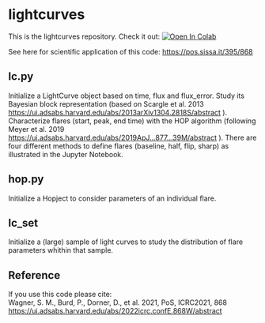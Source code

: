 # lightcurves

This is the lightcurves repository. Check it out: [![Open In Colab](https://colab.research.google.com/assets/colab-badge.svg)](https://colab.research.google.com/github/swagner-astro/lightcurves/blob/main/illustration_lightcurve.ipynb) <br>

See here for scientific application of this code:
https://pos.sissa.it/395/868

## lc.py
Initialize a LightCurve object based on time, flux and flux_error.
Study its Bayesian block representation (based on Scargle et al. 2013  https://ui.adsabs.harvard.edu/abs/2013arXiv1304.2818S/abstract ).<br>
Characterize flares (start, peak, end time) with the HOP algorithm (following Meyer et al. 2019 https://ui.adsabs.harvard.edu/abs/2019ApJ...877...39M/abstract ). There are four different methods to define flares (baseline, half, flip, sharp) as illustrated in the Jupyter Notebook.

## hop.py
Initialize a Hopject to consider parameters of an individual flare.

## lc_set
Initialize a (large) sample of light curves to study the distribution of flare parameters whithin that sample.<br>


## Reference
If you use this code please cite: <br>
Wagner, S. M., Burd, P., Dorner, D., et al. 2021, PoS, ICRC2021, 868
<url>https://ui.adsabs.harvard.edu/abs/2022icrc.confE.868W/abstract</url>
